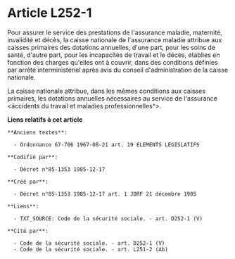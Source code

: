 # Article L252-1

Pour assurer le service des prestations de l'assurance maladie, maternité, invalidité et décès, la caisse nationale de
l'assurance maladie attribue aux caisses primaires des dotations annuelles, d'une part, pour les soins de santé, d'autre
part, pour les incapacités de travail et le décès, établies en fonction des charges qu'elles ont à couvrir, dans des
conditions définies par arrêté interministériel après avis du conseil d'administration de la caisse nationale. 

La caisse nationale attribue, dans les mêmes conditions aux caisses primaires, les dotations annuelles nécessaires au service
de l'assurance <âccidents du travail et maladies professionnelles^>.

**Liens relatifs à cet article**

	**Anciens textes**:

	  - Ordonnance 67-706 1967-08-21 art. 19 ELEMENTS LEGISLATIFS

	**Codifié par**:

	  - Décret n°85-1353 1985-12-17

	**Créé par**:

	  - Décret n°85-1353 1985-12-17 art. 1 JORF 21 décembre 1985

	**Liens**:

	  - TXT_SOURCE: Code de la sécurité sociale. - art. D252-1 (V)

	**Cité par**:

	  - Code de la sécurité sociale. - art. D252-1 (V)
	  - Code de la sécurité sociale. - art. L251-2 (Ab)
